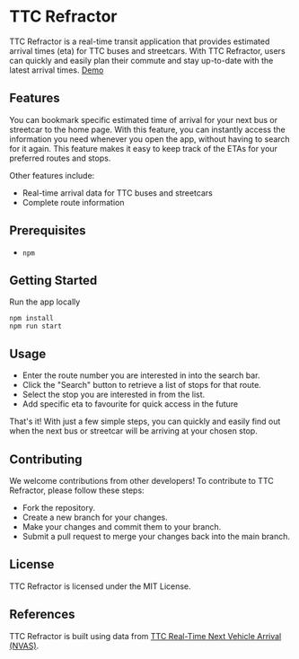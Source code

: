 # TTC Refractor

TTC Refractor is a real-time transit application that provides estimated arrival times (eta) for TTC buses and streetcars. With TTC Refractor, users can quickly and easily plan their commute and stay up-to-date with the latest arrival times. [Demo](https://hoipangcheung.github.io/ttc-refractor/)

## Features

You can bookmark specific estimated time of arrival for your next bus or streetcar to the home page. With this feature, you can instantly access the information you need whenever you open the app, without having to search for it again. This feature makes it easy to keep track of the ETAs for your preferred routes and stops.

Other features include:

- Real-time arrival data for TTC buses and streetcars
- Complete route information

## Prerequisites

- `npm`

## Getting Started

Run the app locally

```
npm install
npm run start
```

## Usage

- Enter the route number you are interested in into the search bar.
- Click the "Search" button to retrieve a list of stops for that route.
- Select the stop you are interested in from the list.
- Add specific eta to favourite for quick access in the future

That's it! With just a few simple steps, you can quickly and easily find out when the next bus or streetcar will be arriving at your chosen stop.

## Contributing

We welcome contributions from other developers! To contribute to TTC Refractor, please follow these steps:

- Fork the repository.
- Create a new branch for your changes.
- Make your changes and commit them to your branch.
- Submit a pull request to merge your changes back into the main branch.

## License

TTC Refractor is licensed under the MIT License.

## References

TTC Refractor is built using data from [TTC Real-Time Next Vehicle Arrival (NVAS)](https://open.toronto.ca/dataset/ttc-real-time-next-vehicle-arrival-nvas/).